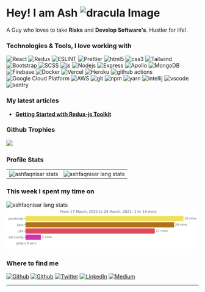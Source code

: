 [comment]: <> (<h1 align="center">Hello there 👋, I'm Ashfaq aka Ash</h1>)

[comment]: <> (<h3 align="center">I love contributing to the open source community</h3>)

[comment]: <> (### 🛠 &nbsp;Technologies I love working with: )

[comment]: <> (#### Front-End Technologies & Libraries:)

[comment]: <> (<p align="center"><img src="https://devicons.github.io/devicon/devicon.git/icons/react/react-original-wordmark.svg" alt="react" width="40" height="40"/> 
<img src="https://devicons.github.io/devicon/devicon.git/icons/redux/redux-original.svg" alt="redux" width="40" height="40"/>
  <img src="https://devicons.github.io/devicon/devicon.git/icons/html5/html5-original-wordmark.svg" alt="html5" width="40" height="40"/> 
  <img src="https://devicons.github.io/devicon/devicon.git/icons/css3/css3-original-wordmark.svg" alt="css3" width="40" height="40"/>
   <img src="https://devicons.github.io/devicon/devicon.git/icons/sass/sass-original.svg" alt="sass" width="40" height="40"/>
    <img src="https://devicons.github.io/devicon/devicon.git/icons/javascript/javascript-original.svg" alt="javascript" width="40" height="40"/>
     <img src="https://devicons.github.io/devicon/devicon.git/icons/bootstrap/bootstrap-plain.svg" alt="bootstrap" width="40" height="40"/>
      <img src="https://www.chartjs.org/media/logo-title.svg" alt="chartjs" width="40" height="40"/>  </p>
      )

[comment]: <> (#### Middleware Technologies & Libraries:)

[comment]: <> (<p align="center">
<img src="https://devicons.github.io/devicon/devicon.git/icons/nodejs/nodejs-original-wordmark.svg" alt="nodejs" width="60" height="60"/>
 <img src="https://devicons.github.io/devicon/devicon.git/icons/express/express-original-wordmark.svg" alt="express" width="60" height="60"/></p>)

[comment]: <> (#### Databases:)

[comment]: <> (<p align="center">
<img src="https://symbols-electrical.getvecta.com/stencil_261/16_google-firebase.febfc9bdc0.svg" alt="mysql" width="40" height="40"/>
<img src="https://cdn.iconscout.com/icon/free/png-512/mongodb-4-1175139.png" alt="mysql" width="40" height="40"/>
<img src="https://devicons.github.io/devicon/devicon.git/icons/mysql/mysql-original-wordmark.svg" alt="mysql" width="40" height="40"/></p>)

[comment]: <> (#### Other Technologies:)

[comment]: <> (<p align="center">
<img src="https://devicons.github.io/devicon/devicon.git/icons/android/android-original-wordmark.svg" alt="android" width="40" height="40"/> 
  <img src="https://www.vectorlogo.zone/logos/git-scm/git-scm-icon.svg" alt="git" width="40" height="40"/>
   <img src="https://www.vectorlogo.zone/logos/adobe_illustrator/adobe_illustrator-icon.svg" alt="illustrator" width="40" height="40"/>
    <img src="https://devicons.github.io/devicon/devicon.git/icons/java/java-original-wordmark.svg" alt="java" width="40" height="40"/> 
     <img src="https://www.vectorlogo.zone/logos/kotlinlang/kotlinlang-icon.svg" alt="kotlin" width="40" height="40"/>
      <img src="https://devicons.github.io/devicon/devicon.git/icons/linux/linux-original.svg" alt="linux" width="40" height="40"/>
        <img src="https://devicons.github.io/devicon/devicon.git/icons/photoshop/photoshop-plain.svg" alt="photoshop" width="40" height="40"/>
         </p>)


[comment]: <> (<p align="center"> )

[comment]: <> (
 <img height="180em" src="https://github-readme-stats.vercel.app/api?username=ashfaqnisar&include_all_commits=true&count_private=true&show_icons=true&line_height=20&title_color=7A7ADB&icon_color=2234AE&text_color=D3D3D3&bg_color=0,000000,130F40" alt="ashfaqnisar stats" />)

[comment]: <> (<!--  
<img height="180em" src="https://github-readme-stats.vercel.app/api/top-langs/?username=ashfaqnisar&count_private=true&layout=compact&langs_count=8&line_height=20&title_color=7A7ADB&icon_color=2234AE&text_color=D3D3D3&bg_color=0,000000,130F40" alt="ashfaqnisar lang stats"/>
 -->)

[comment]: <> (</p> )

[comment]: <> (### 🤝🏻 &nbsp;Connect with Me)

[comment]: <> (<p align="center">)

[comment]: <> (<a href="https://www.twitter.com/ashfaqnisar00" target="_blank"><img src="https://img.shields.io/badge/ashfaqnisar00-%231877F2.svg?&style=flat-square&logo=twitter&logoColor=white" alt="Instagram"/>)

[comment]: <> ( <a href="mailto:ashfaqnisar00@gmail.com" target="_blank"><img src="https://img.shields.io/badge/-ashfaqnisar00@gmail.com-D14836?style=flat-square&logo=Gmail&logoColor=white"/>)

[comment]: <> (<a href="https://www.linkedin.com/in/ashfaqnisar" target="_blank"><img src="https://img.shields.io/badge/ashfaqnisar-%230077B5.svg?&style=flat-square&logo=linkedin&logoColor=white" alt="LinkedIn"/>)

[comment]: <> (</p>)


<h1> Hey! I am Ash <img src="https://draculatheme.com/static/icons/pack-1/045-dracula.svg" 
width="30" alt="dracula Image"/></h1>


<p>A Guy who loves to take <b>Risks</b> and <b>Develop Software's</b>. Hustler for life!.</p>

<h3>Technologies & Tools, I love working with</h3>
<p>
  <img alt="React" src="https://img.shields.io/badge/-React-45b8d8?style=flat-square&logo=react&logoColor=white" />
  <img alt="Redux" src="https://img.shields.io/badge/-Redux-764abc?style=flat-square&logo=redux&logoColor=white" />
  <img alt="ESLINT" src="https://img.shields.io/badge/-ESLint-4930bd?style=flat-square&logo=eslint&logoColor=white" />
  <img alt="Prettier" src="https://img.shields.io/badge/-Prettier-1e2b33?style=flat-square&logo=prettier&logoColor=white" />
  <img alt="html5" src="https://img.shields.io/badge/-HTML5-E34F26?style=flat-square&logo=html5&logoColor=white" />
  <img alt="css3" src="https://img.shields.io/badge/-CSS3-2965f1?style=flat-square&logo=css3&logoColor=white" />
  <img alt="Tailwind" src="https://img.shields.io/badge/-Tailwind CSS-07b6d5?style=flat-square&logo=tailwind-css&logoColor=white" />
  <img alt="Bootstrap" src="https://img.shields.io/badge/-Bootstrap-563d7c?style=flat-square&logo=bootstrap&logoColor=white" />
  <img alt="SCSS" src="https://img.shields.io/badge/-SCSS-CC6699?style=flat-square&logo=sass&logoColor=white" />
  <img alt="js" src="https://img.shields.io/badge/-JavaScript-F7B93E?style=flat-square&logo=javascript&logoColor=white" />
  <img alt="Nodejs" src="https://img.shields.io/badge/-Node JS-43853d?style=flat-square&logo=Node.js&logoColor=white" />
  <img alt="Express" src="https://img.shields.io/badge/-Express JS-323330?style=flat-square&logo=express&logoColor=white" />
  <img alt="Apollo" src="https://img.shields.io/badge/-Apollo%20GraphQL-311C87?style=flat-square&logo=apollo-graphql&logoColor=white" />
  <img alt="MongoDB" src="https://img.shields.io/badge/-MongoDB-13aa52?style=flat-square&logo=mongodb&logoColor=white" />
  <img alt="Firebase" src="https://img.shields.io/badge/-Firebase-f5820d?style=flat-square&logo=firebase&logoColor=white" />
  <img alt="Docker" src="https://img.shields.io/badge/-Docker-46a2f1?style=flat-square&logo=docker&logoColor=white" />
  <img alt="Vercel" src="https://img.shields.io/badge/-Vercel-000000?style=flat-square&logo=vercel&logoColor=white" />
  <img alt="Heroku" src="https://img.shields.io/badge/-Heroku-430098?style=flat-square&logo=heroku&logoColor=white" />
  <img alt="github actions" src="https://img.shields.io/badge/-Github_Actions-2088FF?style=flat-square&logo=github-actions&logoColor=white" />
  <img alt="Google Cloud Platform" src="https://img.shields.io/badge/-Google_Cloud_Platform-1a73e8?style=flat-square&logo=google-cloud&logoColor=white" />
  <img alt="AWS" src="https://img.shields.io/badge/-AWS-ff9900?style=flat-square&logo=amazon-aws&logoColor=white" />
  <img alt="git" src="https://img.shields.io/badge/-Git-F05032?style=flat-square&logo=git&logoColor=white" />
  <img alt="npm" src="https://img.shields.io/badge/-NPM-CB3837?style=flat-square&logo=npm&logoColor=white" />
  <img alt="yarn" src="https://img.shields.io/badge/-YARN-2e8dba?style=flat-square&logo=yarn&logoColor=white" />
  <img alt="intellij" src="https://img.shields.io/badge/-Intellij-000000?style=flat-square&logo=intellij-idea&logoColor=white" />
  <img alt="vscode" src="https://img.shields.io/badge/-VS Code-198bd3?style=flat-square&logo=visual-studio-code&logoColor=white" />
  <img alt="sentry" src="https://img.shields.io/badge/-Sentry-362D59?style=flat-square&logo=sentry&logoColor=white" />
</p>

<h3>My latest articles</h3>
<ul>
  <li>
    <a href="https://ashfaqnisar.medium.com/getting-started-with-reduxjs-toolkit-7caaf460613c">
        <b>Getting Started with Redux-js Toolkit</b>
    </a>
  </li>
</ul>

<h3>Github Trophies</h3>
<img src="https://github-profile-trophy.vercel.app/?username=ashfaqnisar&theme=dracula&column=7" /> 

<h3>Profile Stats</h3>
<table>
    <tr>
        <td>
            <img src="https://github-readme-stats.vercel.app/api?username=ashfaqnisar&include_all_commits=true&count_private=true&show_icons=true&line_height=20&title_color=7A7ADB&icon_color=2234AE&text_color=D3D3D3&bg_color=0,000000,130F40" alt="ashfaqnisar stats" height="180em" />
        </td>
        <td>
            <img height="180em" src="https://github-readme-stats.vercel.app/api/top-langs/?username=ashfaqnisar&count_private=true&layout=compact&langs_count=8&line_height=20&title_color=7A7ADB&icon_color=2234AE&text_color=D3D3D3&bg_color=0,000000,130F40" alt="ashfaqnisar lang stats"/>
        </td>
    </tr>
</table>

<h3>This week I spent my time on</h3>
<img src="https://github-readme-stats.vercel.app/api/wakatime/?username=ashfaqnisar&line_height=20&title_color=7A7ADB&icon_color=2234AE&text_color=D3D3D3&bg_color=0,000000,130F40" alt="ashfaqnisar lang stats" height="180em"/>
<img src="https://github.com/ashfaqnisar/ashfaqnisar/blob/main/images/stat.svg" alt="ashfaqnisar WakaTime Activity"/>


<h3>Where to find me</h3>
<p>
    <a href="https://github.com/ashfaqnisar" target="_blank"><img alt="Github" src="https://img.shields.io/badge/GitHub-%2312100E.svg?&style=for-the-badge&logo=Github&logoColor=white" /></a> 
    <a href="mailto:ashfaqnisar00@gmail.com" target="_blank"><img alt="Github" src="https://img.shields.io/badge/Email-EA4335?&style=for-the-badge&logo=Gmail&logoColor=white" /></a> 
    <a href="https://twitter.com/ashfaqnisar00" target="_blank"><img alt="Twitter" src="https://img.shields.io/badge/twitter-%231DA1F2.svg?&style=for-the-badge&logo=twitter&logoColor=white" /></a>
    <a href="https://www.linkedin.com/in/ashfaqnisar" target="_blank"><img alt="LinkedIn" src="https://img.shields.io/badge/linkedin-%230077B5.svg?&style=for-the-badge&logo=linkedin&logoColor=white" /></a>
    <a href="https://medium.com/@ashfaqnisar" target="_blank"><img alt="Medium" src="https://img.shields.io/badge/medium-%2312100E.svg?&style=for-the-badge&logo=medium&logoColor=white" /></a>
</p>

------------

